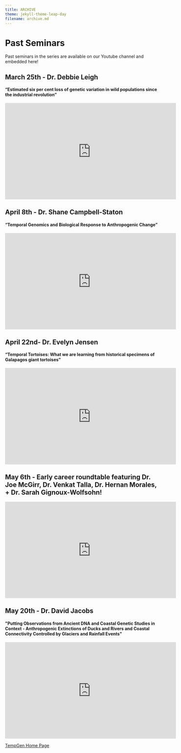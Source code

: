 ```yaml
---
title: ARCHIVE
theme: jekyll-theme-leap-day
filename: archive.md
---
```


# Past Seminars

Past seminars in the series are available on our Youtube channel and embedded here!

## March 25th -  Dr. Debbie Leigh
#### “Estimated six per cent loss of genetic variation in wild populations since the industrial revolution”

<iframe width="560" height="315" src="https://www.youtube.com/embed/IXrH_OvfJoQ" frameborder="0" allow="autoplay; encrypted-media" allowfullscreen></iframe>

## April 8th - Dr. Shane Campbell-Staton
#### “Temporal Genomics and Biological Response to Anthropogenic Change”

<iframe width="560" height="315" src="https://www.youtube.com/embed/JGy8r09OniM" frameborder="0" allow="autoplay; encrypted-media" allowfullscreen></iframe>

## April 22nd- Dr. Evelyn Jensen
#### “Temporal Tortoises: What we are learning from historical specimens of Galapagos giant tortoises”

<iframe width="560" height="315" src="https://www.youtube.com/embed/a9fDi7NoAhY" frameborder="0" allow="autoplay; encrypted-media" allowfullscreen></iframe>

## May 6th - Early career roundtable featuring Dr. Joe McGirr, Dr. Venkat Talla, Dr. Hernan Morales, + Dr. Sarah Gignoux-Wolfsohn!

<iframe width="560" height="315" src="https://www.youtube.com/embed/_tdf147IzB8" frameborder="0" allow="autoplay; encrypted-media" allowfullscreen></iframe>

## May 20th - Dr. David Jacobs
#### "Putting Observations from Ancient DNA and Coastal Genetic Studies in Context - Anthropogenic Extinctions of Ducks and Rivers and Coastal Connectivity Controlled by Glaciers and Rainfall Events" 

<iframe width="560" height="315" src="https://www.youtube.com/embed/vX07mhegsOc" frameborder="0" allow="autoplay; encrypted-media" allowfullscreen></iframe>

[TempGen Home Page](https://tempgenomics-rcn.github.io/website/)
